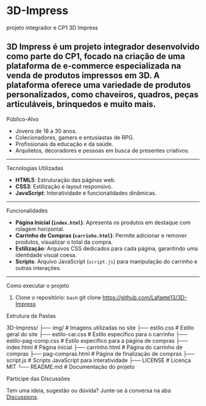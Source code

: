# 3D-Impress
 projeto integrador e CP1
3D Impress

**3D Impress** é um projeto integrador desenvolvido como parte do CP1, focado na criação de uma plataforma de e-commerce especializada na venda de produtos impressos em 3D. A plataforma oferece uma variedade de produtos personalizados, como chaveiros, quadros, peças articuláveis, brinquedos e muito mais.
---

Público-Alvo

- Jovens de 18 a 30 anos.
- Colecionadores, gamers e entusiastas de RPG.
- Profissionais da educação e da saúde.
- Arquitetos, decoradores e pessoas em busca de presentes criativos.
---

Tecnologias Utilizadas

- **HTML5**: Estruturação das páginas web.
- **CSS3**: Estilização e layout responsivo.
- **JavaScript**: Interatividade e funcionalidades dinâmicas.
---

Funcionalidades
- **Página Inicial (`index.html`)**: Apresenta os produtos em destaque com rolagem horizontal.
- **Carrinho de Compras (`carrinho.html`)**: Permite adicionar e remover produtos, visualizar o total da compra.
- **Estilização**: Arquivos CSS dedicados para cada página, garantindo uma identidade visual coesa.
- **Scripts**: Arquivo JavaScript (`script.js`) para manipulação do carrinho e outras interações.
---

Como executar o projeto

1. Clone o repositório:
```bash```
git clone https://github.com/Lafaete13/3D-Impress

Estrutura de Pastas

3D-Impress/
├── img/                   # Imagens utilizadas no site
├── estilo.css             # Estilo geral do site
├── estilo-car.css         # Estilo específico para o carrinho
├── estilo-pag-comp.css    # Estilo específico para a página de compras
├── index.html             # Página inicial
├── carrinho.html          # Página do carrinho de compras
├── pag-compras.html       # Página de finalização de compras
├── script.js              # Scripts JavaScript para interatividade
├── LICENSE                # Licença MIT
└── README.md              # Documentação do projeto

Participe das Discussões

Tem uma ideia, sugestão ou dúvida? Junte-se à conversa na aba [Discussions](https://github.com/Lafaete13/3D-Impress/discussions).


